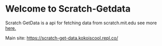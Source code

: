 # Welcome to Scratch-Getdata

Scratch GetData is a api for fetching data from scratch.mit.edu see more <a href="https://scratch-get-data.kokoiscool.repl.co/why/">here.</a>

Main site: https://scratch-get-data.kokoiscool.repl.co/

